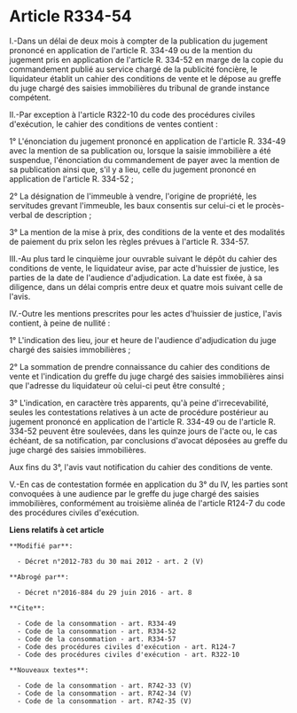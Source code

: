 # Article R334-54

I.-Dans un délai de deux mois à compter de la publication du jugement prononcé en application de l'article R. 334-49 ou de la
mention du jugement pris en application de l'article R. 334-52 en marge de la copie du commandement publié au service chargé
de la publicité foncière, le liquidateur établit un cahier des conditions de vente et le dépose au greffe du juge chargé des
saisies immobilières du tribunal de grande instance compétent. 

II.-Par exception à l'article R322-10 du code des procédures civiles d'exécution, le cahier des conditions de ventes
contient : 

1° L'énonciation du jugement prononcé en application de l'article R. 334-49 avec la mention de sa publication ou, lorsque la
saisie immobilière a été suspendue, l'énonciation du commandement de payer avec la mention de sa publication ainsi que, s'il
y a lieu, celle du jugement prononcé en application de l'article R. 334-52 ; 

2° La désignation de l'immeuble à vendre, l'origine de propriété, les servitudes grevant l'immeuble, les baux consentis sur
celui-ci et le procès-verbal de description ; 

3° La mention de la mise à prix, des conditions de la vente et des modalités de paiement du prix selon les règles prévues à
l'article R. 334-57. 

III.-Au plus tard le cinquième jour ouvrable suivant le dépôt du cahier des conditions de vente, le liquidateur avise, par
acte d'huissier de justice, les parties de la date de l'audience d'adjudication. La date est fixée, à sa diligence, dans un
délai compris entre deux et quatre mois suivant celle de l'avis. 

IV.-Outre les mentions prescrites pour les actes d'huissier de justice, l'avis contient, à peine de nullité : 

1° L'indication des lieu, jour et heure de l'audience d'adjudication du juge chargé des saisies immobilières ; 

2° La sommation de prendre connaissance du cahier des conditions de vente et l'indication du greffe du juge chargé des
saisies immobilières ainsi que l'adresse du liquidateur où celui-ci peut être consulté ; 

3° L'indication, en caractère très apparents, qu'à peine d'irrecevabilité, seules les contestations relatives à un acte de
procédure postérieur au jugement prononcé en application de l'article R. 334-49 ou de l'article R. 334-52 peuvent être
soulevées, dans les quinze jours de l'acte ou, le cas échéant, de sa notification, par conclusions d'avocat déposées au
greffe du juge chargé des saisies immobilières. 

Aux fins du 3°, l'avis vaut notification du cahier des conditions de vente. 

V.-En cas de contestation formée en application du 3° du IV, les parties sont convoquées à une audience par le greffe du juge
chargé des saisies immobilières, conformément au troisième alinéa de l'article R124-7 du code des procédures civiles
d'exécution.

**Liens relatifs à cet article**

	**Modifié par**:

	  - Décret n°2012-783 du 30 mai 2012 - art. 2 (V)

	**Abrogé par**:

	  - Décret n°2016-884 du 29 juin 2016 - art. 8

	**Cite**:

	  - Code de la consommation - art. R334-49
	  - Code de la consommation - art. R334-52
	  - Code de la consommation - art. R334-57
	  - Code des procédures civiles d'exécution - art. R124-7
	  - Code des procédures civiles d'exécution - art. R322-10

	**Nouveaux textes**:

	  - Code de la consommation - art. R742-33 (V)
	  - Code de la consommation - art. R742-34 (V)
	  - Code de la consommation - art. R742-35 (V)
